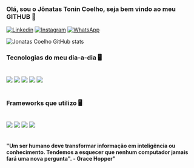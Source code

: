

### Olá, sou o Jônatas Tonin Coelho, seja bem vindo ao meu GITHUB 👋

[![Linkedin](https://img.shields.io/badge/LinkedIn-0077B5?style=for-the-badge&logo=linkedin&logoColor=white)](https://www.linkedin.com/in/jonatas-coelho-729b47208/)
[![Instagram](https://img.shields.io/badge/Instagram-E4405F?style=for-the-badge&logo=instagram&logoColor=white)](https://www.instagram.com/jonatascoelho1/)
[![WhatsApp](https://img.shields.io/badge/WhatsApp-25D366?style=for-the-badge&logo=whatsapp&logoColor=white)](https://wa.me/5519992295275)

![Jonatas Coelho GitHub stats](https://github-readme-stats.vercel.app/api?username=JonatasTCoelho&show_icons=true&theme=radical&count_private=true&repo=github-readme-stats)

### Tecnologias do meu dia-a-dia 🖥️

<div style="display: inline-block"> <br/>
    <img src="https://img.shields.io/badge/HTML5-E34F26?style=for-the-badge&logo=html5&logoColor=white" />
    <img src="https://img.shields.io/badge/CSS3-1572B6?style=for-the-badge&logo=css3&logoColor=white" />
    <img src="https://img.shields.io/badge/JavaScript-F7DF1E?style=for-the-badge&logo=javascript&logoColor=black" />
    <img src="https://img.shields.io/badge/PHP-777BB4?style=for-the-badge&logo=php&logoColor=white" />
     <img src="https://img.shields.io/badge/Node.js-43853D?style=for-the-badge&logo=node.js&logoColor=white" />

</div> <br/> <br/>

### Frameworks que utilizo 🖥️

<div style="display: inline-block"> <br/>
    <img src="https://img.shields.io/badge/Vue.js-35495E?style=for-the-badge&logo=vue.js&logoColor=4FC08D" />
    <img src="https://img.shields.io/badge/Bootstrap-563D7C?style=for-the-badge&logo=bootstrap&logoColor=white" />
    <img src="https://img.shields.io/badge/jQuery-0769AD?style=for-the-badge&logo=jquery&logoColor=white" />
    <img src="https://img.shields.io/badge/Laravel-FF2D20?style=for-the-badge&logo=laravel&logoColor=white" />
</div> <br /> <br />


#### "Um ser humano deve transformar informação em inteligência ou conhecimento. Tendemos a esquecer que nenhum computador jamais fará uma nova pergunta". - Grace Hopper"



